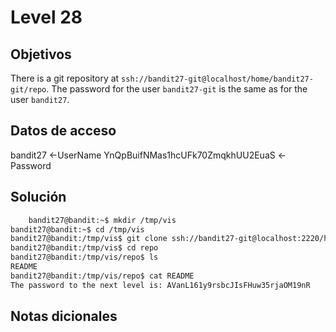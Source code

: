 # Level 28

## Objetivos
There is a git repository at `ssh://bandit27-git@localhost/home/bandit27-git/repo`. The password for the user `bandit27-git` is the same as for the user `bandit27`.

## Datos de acceso 
bandit27 <-UserName
YnQpBuifNMas1hcUFk70ZmqkhUU2EuaS <-Password

## Solución 
```bash
	bandit27@bandit:~$ mkdir /tmp/vis
bandit27@bandit:~$ cd /tmp/vis
bandit27@bandit:/tmp/vis$ git clone ssh://bandit27-git@localhost:2220/home/bandit27-git/repo
bandit27@bandit:/tmp/vis$ cd repo
bandit27@bandit:/tmp/vis/repo$ ls
README
bandit27@bandit:/tmp/vis/repo$ cat README
The password to the next level is: AVanL161y9rsbcJIsFHuw35rjaOM19nR

```

## Notas dicionales